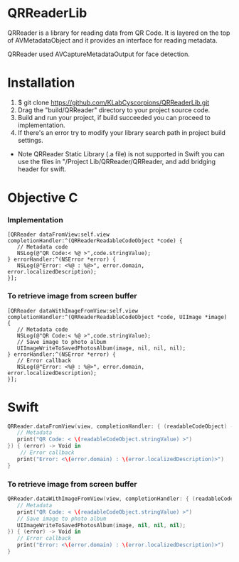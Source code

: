 # QRReaderLib
QRReader is a library for reading data from QR Code. It is layered on the top of AVMetadataObject and it provides an interface for reading metadata. 

QRReader used AVCaptureMetadataOutput for face detection.

# Installation
1. $ git clone https://github.com/KLabCyscorpions/QRReaderLib.git
2. Drag the "build/QRReader" directory to your project source code.
3. Build and run your project, if build succeeded you can proceed to implementation.
4. If there's an error try to modify your library search path in project build settings.

* Note QRReader Static Library (.a file) is not supported in Swift you can use the files in "/Project Lib/QRReader/QRReader, and add bridging header for swift.
    
# Objective C 
### Implementation ###
``` objc
[QRReader dataFromView:self.view completionHandler:^(QRReaderReadableCodeObject *code) {
   // Metadata code
   NSLog(@"QR Code:< %@ >",code.stringValue);
} errorHandler:^(NSError *error) {
   NSLog(@"Error: <%@ : %@>", error.domain, error.localizedDescription);
}];
```
    
### To retrieve image from screen buffer ###
```objc
[QRReader dataWithImageFromView:self.view completionHandler:^(QRReaderReadableCodeObject *code, UIImage *image) {
   // Metadata code
   NSLog(@"QR Code:< %@ >",code.stringValue);
   // Save image to photo album
   UIImageWriteToSavedPhotosAlbum(image, nil, nil, nil);
} errorHandler:^(NSError *error) {
   // Error callback
   NSLog(@"Error: <%@ : %@>", error.domain, error.localizedDescription);
}];
```
# Swift
```swift
QRReader.dataFromView(view, completionHandler: { (readableCodeObject) -> Void in
   // Metadata
   print("QR Code: < \(readableCodeObject.stringValue) >")
}) { (error) -> Void in
    // Error callback
   print("Error: <\(error.domain) : \(error.localizedDescription)>")
}
```
### To retrieve image from screen buffer ###
```swift
QRReader.dataWithImageFromView(view, completionHandler: { (readableCodeObject, image) -> Void in
   // Metadata
   print("QR Code: < \(readableCodeObject.stringValue) >")
   // Save image to photo album
   UIImageWriteToSavedPhotosAlbum(image, nil, nil, nil);
}) { (error) -> Void in
   // Error callback
   print("Error: <\(error.domain) : \(error.localizedDescription)>")
}
```
